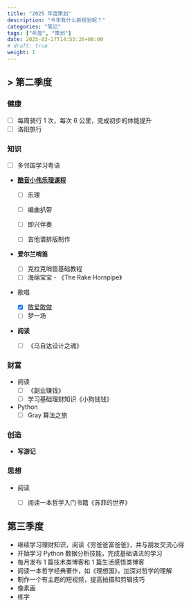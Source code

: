 ```yaml
---
title: "2025 年度策划"
description: "今年有什么新规划呢？"
categories: "笔记"
tags: ["年度", "策划"]
date: 2025-03-27T14:53:26+08:00
# draft: true
weight: 1
---
```


<!-- <div style="width: 100%; background-color: #dddddd;">

  <div class="skills" style="text-align: right; padding-right: 20px; line-height: 40px; color: white; background-color: #2196F3; width: 50%;">50%</div>
</div> -->

## > 第二季度

### 健康

- [ ] 每周骑行 1 次，每次 6 公里，完成初步的体能提升
- [ ] 洛阳旅行

### 知识

- [ ] 多邻国学习粤语
- **[酷音小伟乐理课程](https://wataaaame.github.io/posts/learn/2025/0328_xiaowei/)**
  - [ ] 乐理
  - [ ] 编曲扒带
  - [ ] 即兴伴奏
  - [ ] 吉他谱排版制作


- **爱尔兰哨笛**
  - [ ] 克拉克哨笛基础教程
  - [ ] 海绵宝宝 - 《The Rake Hornpipe》
  
- 歌唱
  - [x] [敢爱敢做](https://wataaaame.github.io/posts/music/2025/0419_sing_%E6%95%A2%E7%88%B1%E6%95%A2%E5%81%9A/)
  - [ ] 梦一场
  
- **阅读**

  - [ ] 《马自达设计之魂》

### 财富

- 阅读
  - [ ] 《副业赚钱》
  - [ ] 学习基础理财知识《小狗钱钱》
- Python
  - [ ] Gray 算法之旅

### 创造

- **写游记**

### 思想

- 阅读
  - [ ] 阅读一本哲学入门书籍《苏菲的世界》



## 第三季度

- 继续学习理财知识，阅读《穷爸爸富爸爸》，并与朋友交流心得
- 开始学习 Python 数据分析技能，完成基础语法的学习
- 每月发布 1 篇技术类博客和 1 篇生活感悟类博客
- 阅读一本哲学经典著作，如《理想国》，加深对哲学的理解
- 制作一个有主题的短视频，提高拍摄和剪辑技巧
- 像素画
- 练字
